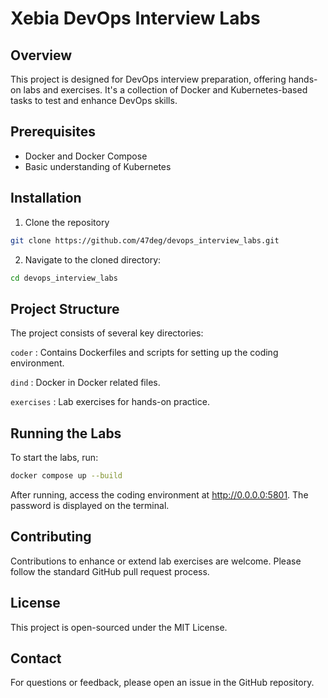 # Xebia DevOps Interview Labs
## Overview
This project is designed for DevOps interview preparation, offering hands-on
labs and exercises. It's a collection of Docker and Kubernetes-based tasks to
test and enhance DevOps skills.

## Prerequisites
- Docker and Docker Compose
- Basic understanding of Kubernetes

## Installation
1. Clone the repository
``` sh
git clone https://github.com/47deg/devops_interview_labs.git
```

2. Navigate to the cloned directory:
``` sh
cd devops_interview_labs
```


## Project Structure
The project consists of several key directories:

`coder`
: Contains Dockerfiles and scripts for setting up the coding environment.

`dind`
: Docker in Docker related files.

`exercises`
: Lab exercises for hands-on practice.

## Running the Labs
To start the labs, run:

``` sh
docker compose up --build
```

After running, access the coding environment at http://0.0.0.0:5801. The
password is displayed on the terminal.

## Contributing
Contributions to enhance or extend lab exercises are welcome. Please follow the
standard GitHub pull request process.

## License
This project is open-sourced under the MIT License.

## Contact
For questions or feedback, please open an issue in the GitHub repository.

